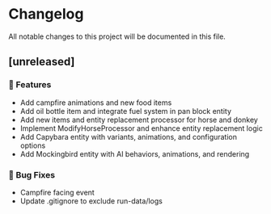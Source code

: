 # Changelog

All notable changes to this project will be documented in this file.

## [unreleased]

### 🚀 Features

- Add campfire animations and new food items
- Add oil bottle item and integrate fuel system in pan block entity
- Add new items and entity replacement processor for horse and donkey
- Implement ModifyHorseProcessor and enhance entity replacement logic
- Add Capybara entity with variants, animations, and configuration options
- Add Mockingbird entity with AI behaviors, animations, and rendering

### 🐛 Bug Fixes

- Campfire facing event
- Update .gitignore to exclude run-data/logs

<!-- generated by git-cliff -->

